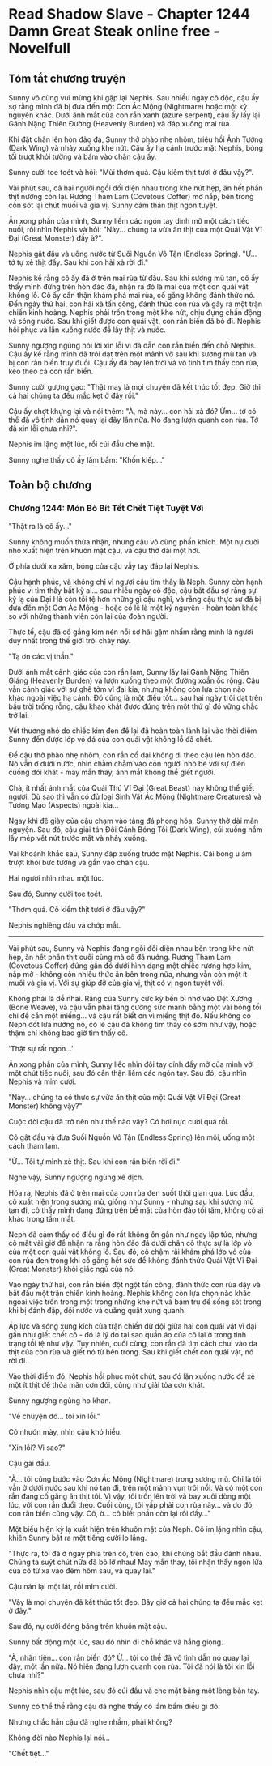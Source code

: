 # Read Shadow Slave - Chapter 1244 Damn Great Steak online free - Novelfull

## Tóm tắt chương truyện

Sunny vô cùng vui mừng khi gặp lại Nephis. Sau nhiều ngày cô độc, cậu ấy sợ rằng mình đã bị đưa đến một Cơn Ác Mộng (Nightmare) hoặc một kỷ nguyên khác. Dưới ánh mắt của con rắn xanh (azure serpent), cậu ấy lấy lại Gánh Nặng Thiên Đường (Heavenly Burden) và đáp xuống mai rùa.

Khi đặt chân lên hòn đảo đá, Sunny thở phào nhẹ nhõm, triệu hồi Ảnh Tướng (Dark Wing) và nhảy xuống khe nứt. Cậu ấy hạ cánh trước mặt Nephis, bóng tối trượt khỏi tường và bám vào chân cậu ấy.

Sunny cười toe toét và hỏi: "Mùi thơm quá. Cậu kiếm thịt tươi ở đâu vậy?".

Vài phút sau, cả hai người ngồi đối diện nhau trong khe nứt hẹp, ăn hết phần thịt nướng còn lại. Rương Tham Lam (Covetous Coffer) mở nắp, bên trong còn sót lại chút muối và gia vị. Sunny cảm thán thịt ngon tuyệt.

Ăn xong phần của mình, Sunny liếm các ngón tay dính mỡ một cách tiếc nuối, rồi nhìn Nephis và hỏi: "Này... chúng ta vừa ăn thịt của một Quái Vật Vĩ Đại (Great Monster) đấy à?".

Nephis gật đầu và uống nước từ Suối Nguồn Vô Tận (Endless Spring). "Ừ... tớ tự xẻ thịt đấy. Sau khi con hải xà rời đi."

Nephis kể rằng cô ấy đã ở trên mai rùa từ đầu. Sau khi sương mù tan, cô ấy thấy mình đứng trên hòn đảo đá, nhận ra đó là mai của một con quái vật khổng lồ. Cô ấy cẩn thận khám phá mai rùa, cố gắng không đánh thức nó. Đến ngày thứ hai, con hải xà tấn công, đánh thức con rùa và gây ra một trận chiến kinh hoàng. Nephis phải trốn trong một khe nứt, chịu đựng chấn động và sóng nước. Sau khi giết được con quái vật, con rắn biển đã bỏ đi. Nephis hồi phục và lặn xuống nước để lấy thịt và nước.

Sunny ngượng ngùng nói lời xin lỗi vì đã dẫn con rắn biển đến chỗ Nephis. Cậu ấy kể rằng mình đã trôi dạt trên một mảnh vỡ sau khi sương mù tan và bị con rắn biển truy đuổi. Cậu ấy đã bay lên trời và vô tình tìm thấy con rùa, kéo theo cả con rắn biển.

Sunny cười gượng gạo: "Thật may là mọi chuyện đã kết thúc tốt đẹp. Giờ thì cả hai chúng ta đều mắc kẹt ở đây rồi."

Cậu ấy chợt khựng lại và nói thêm: "À, mà này... con hải xà đó? Ừm... tớ có thể đã vô tình dẫn nó quay lại đây lần nữa. Nó đang lượn quanh con rùa. Tớ đã xin lỗi chưa nhỉ?".

Nephis im lặng một lúc, rồi cúi đầu che mặt.

Sunny nghe thấy cô ấy lẩm bẩm: "Khốn kiếp..."

## Toàn bộ chương

### Chương 1244: Món Bò Bít Tết Chết Tiệt Tuyệt Vời

"Thật ra là cô ấy..."

Sunny không muốn thừa nhận, nhưng cậu vô cùng phấn khích. Một nụ cười nhỏ xuất hiện trên khuôn mặt cậu, và cậu thở dài một hơi.

Ở phía dưới xa xăm, bóng của cậu vẫy tay đáp lại Nephis.

Cậu hạnh phúc, và không chỉ vì người cậu tìm thấy là Neph. Sunny còn hạnh phúc vì tìm thấy bất kỳ ai... sau nhiều ngày cô độc, cậu bắt đầu sợ rằng sự kỳ lạ của Đại Hà còn tồi tệ hơn những gì cậu nghĩ, và rằng cậu thực sự đã bị đưa đến một Cơn Ác Mộng - hoặc có lẽ là một kỷ nguyên - hoàn toàn khác so với những thành viên còn lại của đoàn người.

Thực tế, cậu đã cố gắng kìm nén nỗi sợ hãi gặm nhấm rằng mình là người duy nhất trong thế giới trôi chảy này.

"Tạ ơn các vị thần."

Dưới ánh mắt cảnh giác của con rắn lam, Sunny lấy lại Gánh Nặng Thiên Giáng (Heavenly Burden) và lượn xuống theo một đường xoắn ốc rộng. Cậu vẫn cảnh giác với sự ghê tởm vĩ đại kia, nhưng không còn lựa chọn nào khác ngoài việc hạ cánh. Đó cũng là một điều tốt... sau hai ngày trôi dạt trên bầu trời trống rỗng, cậu khao khát được đứng trên một thứ gì đó vững chắc trở lại.

Vết thương nhỏ do chiếc kim đen để lại đã hoàn toàn lành lại vào thời điểm Sunny đến được lớp vỏ đá của con quái vật khổng lồ đã chết.

Để cậu thở phào nhẹ nhõm, con rắn cổ đại không đi theo cậu lên hòn đảo. Nó vẫn ở dưới nước, nhìn chằm chằm vào con người nhỏ bé với sự điên cuồng đói khát - may mắn thay, ánh mắt không thể giết người.

Chà, ít nhất ánh mắt của Quái Thú Vĩ Đại (Great Beast) này không thể giết người. Dù sao thì vẫn có đủ loại Sinh Vật Ác Mộng (Nightmare Creatures) và Tướng Mạo (Aspects) ngoài kia...

Ngay khi đế giày của cậu chạm vào tảng đá phong hóa, Sunny thở dài mãn nguyện. Sau đó, cậu giải tán Đôi Cánh Bóng Tối (Dark Wing), cúi xuống nắm lấy mép vết nứt trước mặt và nhảy xuống.

Vài khoảnh khắc sau, Sunny đáp xuống trước mặt Nephis. Cái bóng u ám trượt khỏi bức tường và gắn vào chân cậu.

Hai người nhìn nhau một lúc.

Sau đó, Sunny cười toe toét.

"Thơm quá. Cô kiếm thịt tươi ở đâu vậy?"

Nephis nghiêng đầu và chớp mắt.

***

Vài phút sau, Sunny và Nephis đang ngồi đối diện nhau bên trong khe nứt hẹp, ăn hết phần thịt cuối cùng mà cô đã nướng. Rương Tham Lam (Covetous Coffer) đứng gần đó dưới hình dạng một chiếc rương hợp kim, nắp mở - không còn nhiều thức ăn bên trong nữa, nhưng vẫn còn một ít muối và gia vị. Với sự giúp đỡ của gia vị, thịt có vị ngon tuyệt vời.

Không phải là dễ nhai. Răng của Sunny cực kỳ bền bỉ nhờ vào Dệt Xương (Bone Weave), và cậu vẫn phải tăng cường sức mạnh bằng một vài bóng tối chỉ để cắn một miếng... và cậu rất biết ơn vì miếng thịt đó. Nếu không có Neph đốt lửa nướng nó, có lẽ cậu đã không tìm thấy cô sớm như vậy, hoặc thậm chí không bao giờ tìm thấy cô.

'Thật sự rất ngon...'

Ăn xong phần của mình, Sunny liếc nhìn đôi tay dính đầy mỡ của mình với một chút tiếc nuối, sau đó cẩn thận liếm các ngón tay. Sau đó, cậu nhìn Nephis và mỉm cười.

"Này... chúng ta có thực sự vừa ăn thịt của một Quái Vật Vĩ Đại (Great Monster) không vậy?"

Cuộc đời cậu đã trở nên như thế nào vậy? Có hơi nực cười quá rồi.

Cô gật đầu và đưa Suối Nguồn Vô Tận (Endless Spring) lên môi, uống một cách tham lam.

"Ừ... Tôi tự mình xẻ thịt. Sau khi con rắn biển rời đi."

Nghe vậy, Sunny ngượng ngùng xê dịch.

Hóa ra, Nephis đã ở trên mai của con rùa đen suốt thời gian qua. Lúc đầu, cô xuất hiện trong sương mù, giống như Sunny - nhưng sau khi sương mù tan đi, cô thấy mình đang đứng trên bề mặt của hòn đảo tối tăm, không có ai khác trong tầm mắt.

Neph đã cảm thấy có điều gì đó rất không ổn gần như ngay lập tức, nhưng cô mất vài giờ để nhận ra rằng hòn đảo đá dưới chân cô thực sự là lớp vỏ của một con quái vật khổng lồ. Sau đó, cô chậm rãi khám phá lớp vỏ của con rùa đen trong khi cố gắng hết sức để không đánh thức Quái Vật Vĩ Đại (Great Monster) khỏi giấc ngủ của nó.

Vào ngày thứ hai, con rắn biển đột ngột tấn công, đánh thức con rùa dậy và bắt đầu một trận chiến kinh hoàng. Nephis không còn lựa chọn nào khác ngoài việc trốn trong một trong những khe nứt và bám trụ để sống sót trong khi bị đánh đập, dội nước và quăng quật xung quanh.

Áp lực và sóng xung kích của trận chiến dữ dội giữa hai con quái vật vĩ đại gần như giết chết cô - đó là lý do tại sao quần áo của cô lại ở trong tình trạng tồi tệ như vậy. Tuy nhiên, cuối cùng, con rắn đã tìm cách chui vào da thịt của con rùa và giết nó từ bên trong. Sau khi giết chết con quái vật, nó rời đi.

Vào thời điểm đó, Nephis hồi phục một chút, sau đó lặn xuống nước để xẻ một ít thịt để thỏa mãn cơn đói, cũng như giải tỏa cơn khát.

Sunny ngượng ngùng ho khan.

"Về chuyện đó... tôi xin lỗi."

Cô nhướn mày, nhìn cậu khó hiểu.

"Xin lỗi? Vì sao?"

Cậu gãi đầu.

"À... tôi cũng bước vào Cơn Ác Mộng (Nightmare) trong sương mù. Chỉ là tôi vẫn ở dưới nước sau khi nó tan đi, trên một mảnh vụn trôi nổi. Và có một con rắn đang cố gắng ăn thịt tôi. Vì vậy, tôi trốn lên trời và bay xuôi dòng một lúc, với con rắn đuổi theo. Cuối cùng, tôi vấp phải con rùa này... và do đó, con rắn biển cũng vậy. Cô, ờ... cô biết phần còn lại rồi đấy..."

Một biểu hiện kỳ lạ xuất hiện trên khuôn mặt của Neph. Cô im lặng nhìn cậu, khiến Sunny bật ra một tiếng cười lo lắng.

"Thực ra, tôi đã ở ngay phía trên cô, trên cao, khi chúng bắt đầu đánh nhau. Chúng ta suýt chút nữa đã bỏ lỡ nhau! May mắn thay, tôi nhận thấy ngọn lửa của cô từ xa vào đêm hôm sau, và quay lại."

Cậu nán lại một lát, rồi mỉm cười.

"Vậy là mọi chuyện đã kết thúc tốt đẹp. Bây giờ cả hai chúng ta đều mắc kẹt ở đây."

Sau đó, nụ cười đóng băng trên khuôn mặt cậu.

Sunny bất động một lúc, sau đó nhìn đi chỗ khác và hắng giọng.

"À, nhân tiện... con rắn biển đó? Ừ... tôi có thể đã vô tình dẫn nó quay lại đây, một lần nữa. Nó hiện đang lượn quanh con rùa. Tôi đã nói là tôi xin lỗi chưa nhỉ?"

Nephis nhìn cậu một lúc, sau đó cúi đầu và che mặt bằng một lòng bàn tay.

Sunny có thể thề rằng cậu đã nghe thấy cô lẩm bẩm điều gì đó.

Nhưng chắc hẳn cậu đã nghe nhầm, phải không?

Không đời nào Nephis lại nói...

"Chết tiệt..."